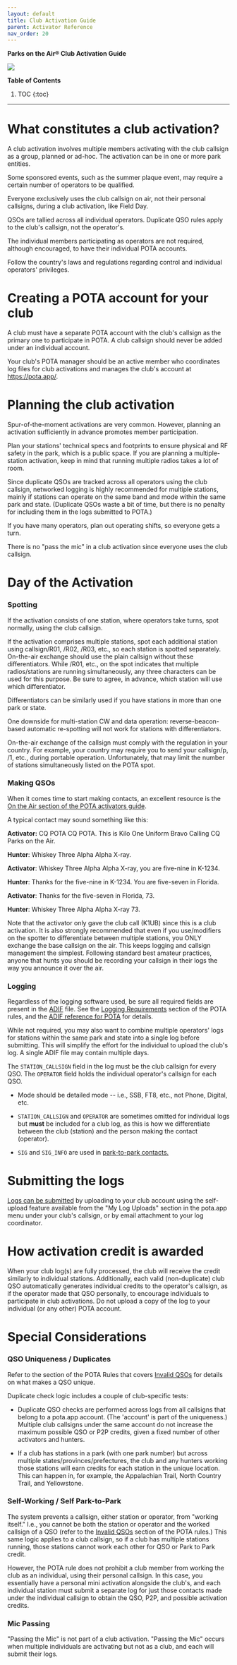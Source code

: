 ```yaml
---
layout: default
title: Club Activation Guide
parent: Activator Reference
nav_order: 20
---
```

**Parks on the Air® Club Activation Guide**

![](/assets/images/pota-256x256.png)

**Table of Contents**
1. TOC
{:toc}

---
# What constitutes a club activation?

A club activation involves multiple members activating with the club callsign as a group, planned or ad-hoc. The activation can be in one or more park entities.

Some sponsored events, such as the summer plaque event, may require a certain number of operators to be qualified.

Everyone exclusively uses the club callsign on air, not their personal callsigns, during a club activation, like Field Day.

QSOs are tallied across all individual operators. Duplicate QSO rules apply to the club's callsign, not the operator's.

The individual members participating as operators are not required, although encouraged, to have their individual POTA accounts.

Follow the country's laws and regulations regarding control and individual operators' privileges.

# Creating a POTA account for your club

A club must have a separate POTA account with the club's callsign as the primary one to participate in POTA. A club callsign should never be added under an individual account.

Your club's POTA manager should be an active member who coordinates log files for club activations and manages the club's account at <https://pota.app/>.

# Planning the club activation

Spur-of-the-moment activations are very common. However, planning an activation sufficiently in advance promotes member participation.

Plan your stations' technical specs and footprints to ensure physical and RF safety in the park, which is a public space. If you are planning a multiple-station activation, keep in mind that running multiple radios takes a lot of room.

Since duplicate QSOs are tracked across all operators using the club callsign, networked logging is highly recommended for multiple stations, mainly if stations can operate on the same band and mode within the same park and state. (Duplicate QSOs waste a bit of time, but there is no penalty for including them in the logs submitted to POTA.)

If you have many operators, plan out operating shifts, so everyone gets a turn.

There is no "pass the mic" in a club activation since everyone uses the club callsign.

# Day of the Activation

### Spotting

If the activation consists of one station, where operators take turns, spot normally, using the club callsign.

If the activation comprises multiple stations, spot each additional station using callsign/R01, /R02, /R03, etc., so each station is spotted separately. On-the-air exchange should use the plain callsign without these differentiators. While /R01, etc., on the spot indicates that multiple radios/stations are running simultaneously, any three characters can be used for this purpose. Be sure to agree, in advance, which station will use which differentiator.

Differentiators can be similarly used if you have stations in more than one park or state.

One downside for multi-station CW and data operation: reverse-beacon-based automatic re-spotting will not work for stations with differentiators.

On-the-air exchange of the callsign must comply with the regulation in your country. For example, your country may require you to send your callsign/p, /1, etc., during portable operation. Unfortunately, that may limit the number of stations simultaneously listed on the POTA spot.

### Making QSOs

When it comes time to start making contacts, an excellent resource is the [On the Air section of the POTA activators guide](docs/activator_reference/activator_guide-english.html#on-the-air).

A typical contact may sound something like this:

**Activator:** CQ POTA CQ POTA. This is Kilo One Uniform Bravo Calling CQ
Parks on the Air.

**Hunter**: Whiskey Three Alpha Alpha X-ray.

**Activator**: Whiskey Three Alpha Alpha X-ray, you are five-nine in
K-1234.

**Hunter**: Thanks for the five-nine in K-1234. You are five-seven in
Florida.

**Activator**: Thanks for the five-seven in Florida, 73.

**Hunter**: Whiskey Three Alpha Alpha X-ray 73.

Note that the activator only gave the club call (K1UB) since this is a club activation. It is also strongly recommended that even if you use/modifiers on the spotter to differentiate between multiple stations, you ONLY exchange the base callsign on the air. This keeps logging and callsign management the simplest. Following standard best amateur practices, anyone that hunts you should be recording your callsign in their logs the way you announce it over the air.

### Logging

Regardless of the logging software used, be sure all required fields are present in the [ADIF](<https://adif.org/>) file. See the [Logging Requirements](/docs/rules.html#logging-requirements) section of the POTA rules, and the [ADIF reference for POTA](/docs/activator_reference/ADIF_for_POTA_reference.html) for details.

While not required, you may also want to combine multiple operators' logs for stations within the same park and state into a single log before submitting. This will simplify the effort for the individual to upload the club's log. A single ADIF file may contain multiple days.

The `STATION_CALLSIGN` field in the log must be the club callsign for every QSO. The `OPERATOR` field holds the individual operator's callsign for each QSO.

* Mode should be detailed mode -- i.e., SSB, FT8, etc., not Phone, Digital, etc.

* `STATION_CALLSIGN` and `OPERATOR` are sometimes omitted for individual logs but **must** be included for a club log, as this is how we differentiate between the club (station) and the person making the contact (operator).

* `SIG` and `SIG_INFO` are used in [park-to-park contacts.](/docs/activator_reference/park_2_park.html)

# Submitting the logs

[Logs can be submitted](/docs/activator_reference/submitting_logs.html) by uploading to your club account using the self-upload feature available from the "My Log Uploads" section in the pota.app menu under your club's callsign, or by email attachment to your log coordinator.

# How activation credit is awarded

When your club log(s) are fully processed, the club will receive the credit similarly to individual stations. Additionally, each valid (non-duplicate) club QSO automatically generates individual credits to the operator's callsign, as if the operator made that QSO personally, to encourage individuals to participate in club activations. Do not upload a copy of the log to your individual (or any other) POTA account.

# Special Considerations

### QSO Uniqueness / Duplicates
Refer to the section of the POTA Rules that covers [Invalid QSOs](/docs/rules.html#invalid-qsos) for details on what makes a QSO unique.

Duplicate check logic includes a couple of club-specific tests:

* Duplicate QSO checks are performed across logs from all callsigns that belong to a pota.app account. (The 'account' is part of the uniqueness.) Multiple club callsigns under the same account do not increase the maximum possible QSO or P2P credits, given a fixed number of other activators and hunters.

* If a club has stations in a park (with one park number) but across multiple states/provinces/prefectures, the club and any hunters working those stations will earn credits for each station in the unique location. This can happen in, for example, the Appalachian Trail, North Country Trail, and Yellowstone.

### Self-Working / Self Park-to-Park

The system prevents a callsign, either station or operator, from "working itself." I.e., you cannot be both the station or operator and the worked callsign of a QSO (refer to the [Invalid QSOs](/docs/rules.html#invalid-qsos) section of the POTA rules.) This same logic applies to a club callsign, so if a club has multiple stations running, those stations cannot work each other for QSO or Park to Park credit.

However, the POTA rule does not prohibit a club member from working the club as an individual, using their personal callsign. In this case, you essentially have a personal mini activation alongside the club's, and each individual station must submit a separate log for just those contacts made under the individual callsign to obtain the QSO, P2P, and possible activation credits.

### Mic Passing

"Passing the Mic" is not part of a club activation. "Passing the Mic" occurs when multiple individuals are activating but not as a club, and each will submit their logs.
